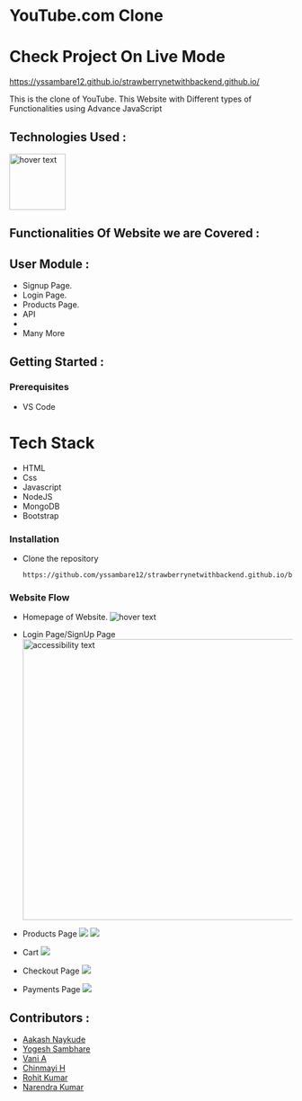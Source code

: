 
# YouTube.com Clone

# Check Project On Live Mode 
https://yssambare12.github.io/strawberrynetwithbackend.github.io/

This is the clone of YouTube. This Website with Different types of Functionalities using Advance JavaScript

## Technologies Used :
<img src="https://p92.com/binaries/content/gallery/p92website/technologies/htmlcssjs-details.png"  title="hover text" height="100px">



## Functionalities Of Website we are Covered :
## User Module :
* Signup Page.
* Login Page.
* Products Page.
* API 
* 
* Many More


## Getting Started :


### Prerequisites 
* VS Code

# Tech Stack
* HTML
* Css
* Javascript
* NodeJS
* MongoDB
* Bootstrap

### Installation 
* Clone the repository
    ``` 
    https://github.com/yssambare12/strawberrynetwithbackend.github.io/blob/main/README.md
    ```
### Website Flow
* Homepage of Website.
  <img src="https://miro.medium.com/max/1925/1*G6NCdmbmUmCAnO4UJ4m6oQ.png" title="hover text">

* Login Page/SignUp Page
  <img src="https://miro.medium.com/max/1925/1*iEPi1lYTxzjIL-cnD8DSSg.png" alt="accessibility text" width="500px">
    <!-- login gif -->
* Products Page
  <img src="https://miro.medium.com/max/2730/1*lmbEleIti_cMy5SLgrokqA.png">
  <img src="https://miro.medium.com/max/2728/1*kbeRKQmSyGGFBxBn6-YSpg.png">

* Cart
  <img src="https://miro.medium.com/max/1400/1*7XKc-uOsY3xtY6qkhY87Ug.png">
* Checkout Page
  <img src="https://miro.medium.com/max/1925/1*ey7SMm3qpr8ThM7g54dVHw.png">
* Payments Page
  <img src="https://miro.medium.com/max/1925/1*mARvPPmnLPkqUQjq_xURVA.png">

## Contributors :
* [Aakash Naykude](https://github.com/Aakash-Naykude)
* [Yogesh Sambhare](https://github.com/yssambare12)
* [Vani A](https://github.com/vani-231) 
* [Chinmayi H](https://github.com/chinmayisuresh)
* [Rohit Kumar](https://github.com/Rohit-0310)
* [Narendra Kumar](https://github.com/narendrapanchal)


